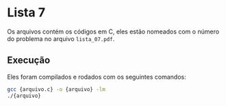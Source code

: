 # Lista 7

Os arquivos contém os códigos em C, eles estão nomeados com o número do problema no arquivo `lista_07.pdf`.

## Execução
Eles foram compilados e rodados com os seguintes comandos:
```bash
gcc {arquivo.c} -o {arquivo} -lm
./{arquivo}
```